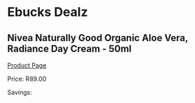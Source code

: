 
# Ebucks Dealz
## Nivea Naturally Good Organic Aloe Vera, Radiance Day Cream - 50ml
[Product Page](https://www.ebucks.com/web/shop/productSelected.do?prodId=1169908761&catId=1186086453)

Price: R89.00

Savings: 


	